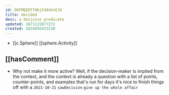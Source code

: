 ```yaml
---
id: D0FMQEEFf8bj5484XvEJU
title: decided
desc: a decisive predicate
updated: 1671115877272
created: 1634856433230
---
```




- [[c.Sphere]] [[sphere.Activity]]

## [[hasComment]]

- Why not make it more active? Well, if the decision-maker is implied from the context, and the context is already a question with a list of points, counter-points, and examples that's run for days it's nice to finish things off with a `2021-10-21` `sawDecision` `give up the whole affair`
